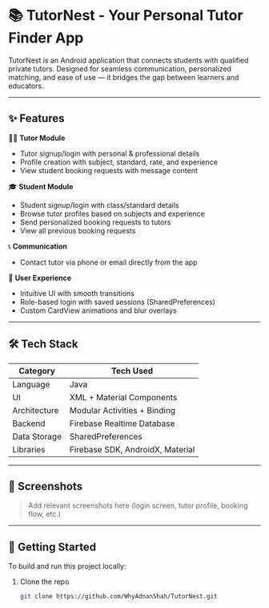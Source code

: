 # 📚 TutorNest - Your Personal Tutor Finder App

TutorNest is an Android application that connects students with qualified private tutors. Designed for seamless communication, personalized matching, and ease of use — it bridges the gap between learners and educators.

---

## ✨ Features

👨‍🏫 **Tutor Module**
- Tutor signup/login with personal & professional details
- Profile creation with subject, standard, rate, and experience
- View student booking requests with message content

🎓 **Student Module**
- Student signup/login with class/standard details
- Browse tutor profiles based on subjects and experience
- Send personalized booking requests to tutors
- View all previous booking requests

📞 **Communication**
- Contact tutor via phone or email directly from the app

🧠 **User Experience**
- Intuitive UI with smooth transitions
- Role-based login with saved sessions (SharedPreferences)
- Custom CardView animations and blur overlays

---

## 🛠️ Tech Stack

| Category       | Tech Used                        |
|----------------|----------------------------------|
| Language       | Java                             |
| UI             | XML + Material Components        |
| Architecture   | Modular Activities + Binding     |
| Backend        | Firebase Realtime Database       |
| Data Storage   | SharedPreferences                |
| Libraries      | Firebase SDK, AndroidX, Material |

---

## 📱 Screenshots

> Add relevant screenshots here (login screen, tutor profile, booking flow, etc.)

---

## 🚀 Getting Started

To build and run this project locally:

1. Clone the repo
   ```bash
   git clone https://github.com/WhyAdnanShah/TutorNest.git
